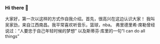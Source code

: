 ### Hi there 👋

 大家好，第一次以这样的方式作自我介绍。首先，很高兴在这边认识大家！
 我叫吴家劲，来自江西南昌。我平常喜欢听音乐，篮球，nba。
 弗里德里希·席勒曾经说过：“人要忠于自己年轻时候的梦想”
 以及斯蒂芬·库里的一句“I can do all things”

